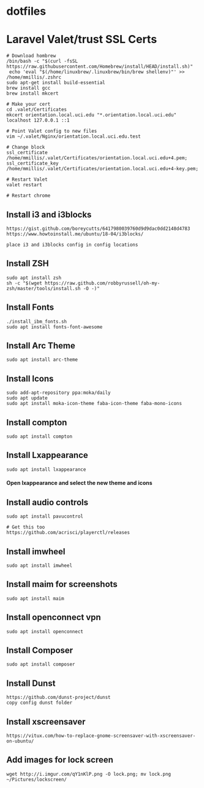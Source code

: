 # dotfiles

# Laravel Valet/trust SSL Certs

    # Download hombrew
    /bin/bash -c "$(curl -fsSL https://raw.githubusercontent.com/Homebrew/install/HEAD/install.sh)"
     echo 'eval "$(/home/linuxbrew/.linuxbrew/bin/brew shellenv)"' >> /home/mmillis/.zshrc
    sudo apt-get install build-essential
    brew install gcc
    brew install mkcert

    # Make your cert
    cd .valet/Certificates
    mkcert orientation.local.uci.edu "*.orientation.local.uci.edu" localhost 127.0.0.1 ::1

    # Point Valet config to new files
    vim ~/.valet/Nginx/orientation.local.uci.edu.test

    # Change block
    ssl_certificate /home/mmillis/.valet/Certificates/orientation.local.uci.edu+4.pem;
    ssl_certificate_key /home/mmillis/.valet/Certificates/orientation.local.uci.edu+4-key.pem;

    # Restart Valet
    valet restart

    # Restart chrome



## Install i3 and i3blocks
    https://gist.github.com/boreycutts/6417980039760d9d9dac0dd2148d4783
    https://www.howtoinstall.me/ubuntu/18-04/i3blocks/
    
    place i3 and i3blocks config in config locations

## Install ZSH
    sudo apt install zsh
    sh -c "$(wget https://raw.github.com/robbyrussell/oh-my-zsh/master/tools/install.sh -O -)"

## Install Fonts
    ./install_ibm_fonts.sh
    sudo apt install fonts-font-awesome

## Install Arc Theme
    sudo apt install arc-theme

## Install Icons
    sudo add-apt-repository ppa:moka/daily
    sudo apt update
    sudo apt install moka-icon-theme faba-icon-theme faba-mono-icons

## Install compton
    sudo apt install compton

## Install Lxappearance
    sudo apt install lxappearance

#### Open lxappearance and select the new theme and icons

## Install audio controls
    sudo apt install pavucontrol
    
    # Get this too
    https://github.com/acrisci/playerctl/releases

## Install imwheel
    sudo apt install imwheel
    
## Install maim for screenshots
    sudo apt install maim

## Install openconnect vpn
    sudo apt install openconnect
    
## Install Composer
    sudo apt install composer
    
## Install Dunst
    https://github.com/dunst-project/dunst
    copy config dunst folder
    
## Install xscreensaver
    https://vitux.com/how-to-replace-gnome-screensaver-with-xscreensaver-on-ubuntu/
    
## Add images for lock screen
    wget http://i.imgur.com/qY1nKlP.png -O lock.png; mv lock.png ~/Pictures/lockscreen/
